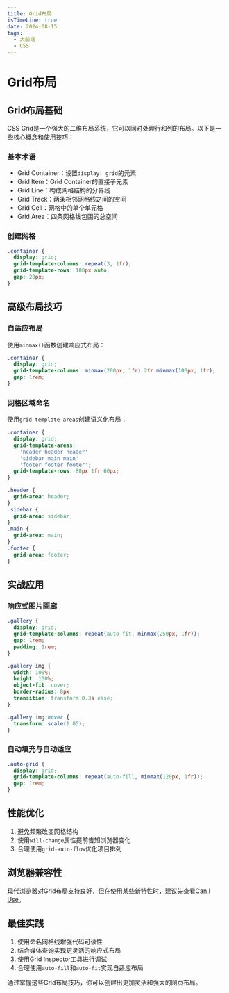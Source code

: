 ```yaml
---
title: Grid布局
isTimeLine: true
date: 2024-08-15
tags:
  - 大前端
  - CSS
---
```


# Grid布局

## Grid布局基础

CSS Grid是一个强大的二维布局系统，它可以同时处理行和列的布局。以下是一些核心概念和使用技巧：

### 基本术语

- Grid Container：设置`display: grid`的元素
- Grid Item：Grid Container的直接子元素
- Grid Line：构成网格结构的分界线
- Grid Track：两条相邻网格线之间的空间
- Grid Cell：网格中的单个单元格
- Grid Area：四条网格线包围的总空间

### 创建网格

```css
.container {
  display: grid;
  grid-template-columns: repeat(3, 1fr);
  grid-template-rows: 100px auto;
  gap: 20px;
}
```

## 高级布局技巧

### 自适应布局

使用`minmax()`函数创建响应式布局：

```css
.container {
  display: grid;
  grid-template-columns: minmax(200px, 1fr) 2fr minmax(100px, 1fr);
  gap: 1rem;
}
```

### 网格区域命名

使用`grid-template-areas`创建语义化布局：

```css
.container {
  display: grid;
  grid-template-areas:
    'header header header'
    'sidebar main main'
    'footer footer footer';
  grid-template-rows: 80px 1fr 60px;
}

.header {
  grid-area: header;
}
.sidebar {
  grid-area: sidebar;
}
.main {
  grid-area: main;
}
.footer {
  grid-area: footer;
}
```

## 实战应用

### 响应式图片画廊

```css
.gallery {
  display: grid;
  grid-template-columns: repeat(auto-fit, minmax(250px, 1fr));
  gap: 1rem;
  padding: 1rem;
}

.gallery img {
  width: 100%;
  height: 100%;
  object-fit: cover;
  border-radius: 8px;
  transition: transform 0.3s ease;
}

.gallery img:hover {
  transform: scale(1.05);
}
```

### 自动填充与自动适应

```css
.auto-grid {
  display: grid;
  grid-template-columns: repeat(auto-fill, minmax(120px, 1fr));
  gap: 1rem;
}
```

## 性能优化

1. 避免频繁改变网格结构
2. 使用`will-change`属性提前告知浏览器变化
3. 合理使用`grid-auto-flow`优化项目排列

## 浏览器兼容性

现代浏览器对Grid布局支持良好，但在使用某些新特性时，建议先查看[Can I Use](https://caniuse.com/?search=grid)。

## 最佳实践

1. 使用命名网格线增强代码可读性
2. 结合媒体查询实现更灵活的响应式布局
3. 使用Grid Inspector工具进行调试
4. 合理使用`auto-fill`和`auto-fit`实现自适应布局

通过掌握这些Grid布局技巧，你可以创建出更加灵活和强大的网页布局。

